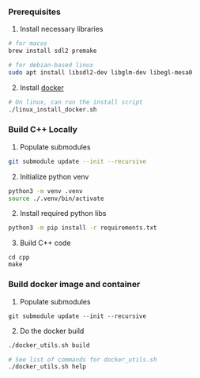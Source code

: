 ### Prerequisites

1. Install necessary libraries

```bash
# for macos
brew install sdl2 premake

# for debian-based linux
sudo apt install libsdl2-dev libglm-dev libegl-mesa0
```

2. Install [docker](https://www.docker.com)

```bash
# On linux, can run the install script
./linux_install_docker.sh
```

### Build C++ Locally

1. Populate submodules

```bash
git submodule update --init --recursive
```

2. Initialize python venv

```bash
python3 -m venv .venv
source ./.venv/bin/activate
```

2. Install required python libs

```bash
python3 -m pip install -r requirements.txt
```

3. Build C++ code

```
cd cpp
make
```

### Build docker image and container

1. Populate submodules

```
git submodule update --init --recursive
```

2. Do the docker build

```bash
./docker_utils.sh build

# See list of commands for docker_utils.sh
./docker_utils.sh help
```
